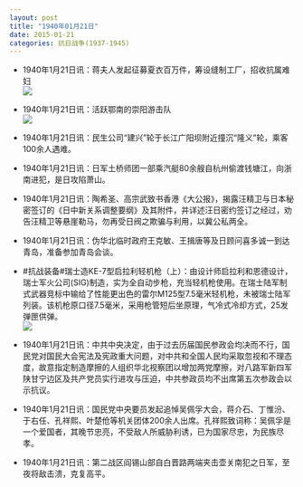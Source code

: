 ```yaml
---
layout: post
title: "1940年01月21日"
date: 2015-01-21
categories: 抗日战争(1937-1945)
---
```


<meta name="referrer" content="no-referrer" />

- 1940年1月21日讯：蒋夫人发起征募夏衣百万件，筹设缝制工厂，招收抗属难妇 <br/><img src="https://ww1.sinaimg.cn/large/aca367d8jw1eohihzlrq4j20460claak.jpg" />

- 1940年1月21日讯：活跃鄂南的崇阳游击队 <br/><img src="https://ww3.sinaimg.cn/large/aca367d8jw1eohgquy849j20g81ed7hp.jpg" />

- 1940年1月21日讯：民生公司“建兴”轮于长江广阳坝附近撞沉“隆义”轮，乘客100余人遇难。 

- 1940年1月21日讯：日军土桥师团一部乘汽艇80余艘自杭州偷渡钱塘江，向浙南进犯，是日攻陷萧山。 

- 1940年1月21日讯：陶希圣、高宗武致书香港《大公报》，揭露汪精卫与日本秘密签订的《日中新关系调整要纲》及其附件，并详述汪日密约签订之经过，劝告汪精卫等悬崖勒马，勿再受日阀之欺骗与利用，以冀公私两全。 

- 1940年1月21日讯：伪华北临时政府王克敏、王揖唐等及日顾问喜多诚一到达青岛，准备参加青岛会谈。 

- #抗战装备#瑞士造KE-7型启拉利轻机枪（上）：由设计师启拉利和恩德设计，瑞士军火公司(SIG)制造，实为全自动步枪，充当轻机枪使用。在瑞士陆军制式武器竞标中输给了性能更出色的雷尔M125型7.5毫米轻机枪，未被瑞士陆军列装。该机枪原口径7.5毫米，采用枪管短后坐原理，气冷式冷却方式，25发弹匣供弹。 <br/><img src="https://ww1.sinaimg.cn/large/aca367d8jw1eogwtlhcxtj20go163wpt.jpg" />

- 1940年1月21日讯：中共中央决定，由于过去历届国民参政会均决而不行，国民党对国民大会宪法及宪政重大问题，对中共和全国人民均采取忽视和不理态度，故意指定制造摩擦的人组织华北视察团以增加两党摩擦，对八路军新四军陕甘宁边区及共产党员实行进攻与压迫，中共参政员均不出席第五次参政会以示抗议。 

- 1940年1月21日讯：国民党中央要员发起追悼吴佩孚大会，蒋介石、丁惟汾、于右任、孔祥熙、叶楚伧等机关团体200余人出席。孔祥熙致词称：吴佩孚是一个爱国者，其晚节忠亮，不受敌人所威胁利诱，已为国家尽忠，为民族尽孝。 

- 1940年1月21日讯：第二战区阎锡山部自白晋路两端夹击壶关南犯之日军，至夜将敌击溃，克复高平。 

